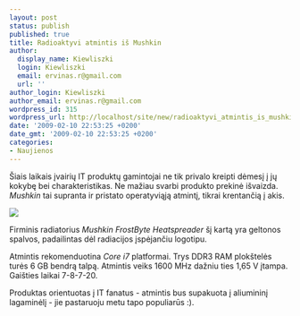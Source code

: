 ```yaml
---
layout: post
status: publish
published: true
title: Radioaktyvi atmintis iš Mushkin
author:
  display_name: Kiewliszki
  login: Kiewliszki
  email: ervinas.r@gmail.com
  url: ''
author_login: Kiewliszki
author_email: ervinas.r@gmail.com
wordpress_id: 315
wordpress_url: http://localhost/site/new/radioaktyvi_atmintis_is_mushkin/
date: '2009-02-10 22:53:25 +0200'
date_gmt: '2009-02-10 22:53:25 +0200'
categories:
- Naujienos
---
```

<p>Šiais laikais įvairių IT produktų gamintojai ne tik privalo kreipti dėmesį į jų kokybę bei charakteristikas. Ne mažiau svarbi produkto prekinė išvaizda. <i>Mushkin</i> tai supranta ir pristato operatyviąją atmintį, tikrai krentančią į akis.  </p>
<p><img src="http://svarke.technews.lt/mushkinrad.jpg" /></p>
<p>Firminis radiatorius <i>Mushkin FrostByte Heatspreader</i> šį kartą yra geltonos spalvos, padailintas dėl radiacijos įspėjančiu logotipu.</p>
<p>Atmintis rekomenduotina <i>Core i7</i> platformai. Trys DDR3 RAM plokštelės turės 6 GB bendrą talpą. Atmintis veiks 1600 MHz dažniu ties 1,65 V įtampa. Gaišties laikai 7-8-7-20. </p>
<p>Produktas orientuotas į IT fanatus - atmintis bus supakuota į aliumininį lagaminėlį - jie pastaruoju metu tapo populiarūs :).   </p>

